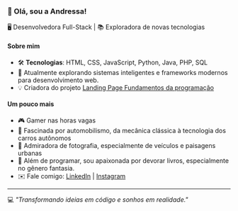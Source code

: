 ### 🌟 Olá, sou a Andressa!  

🖥️ Desenvolvedora Full-Stack | 📚 Exploradora de novas tecnologias  

#### Sobre mim  
- 🛠️ **Tecnologias**: HTML, CSS, JavaScript, Python, Java, PHP, SQL
- 🌱 Atualmente explorando sistemas inteligentes e frameworks modernos para desenvolvimento web.
- 💡 Criadora do projeto [Landing Page Fundamentos da programação](https://santorininxz.github.io/landing_page/)

#### Um pouco mais  
- 🎮 Gamer nas horas vagas 
- 🚗 Fascinada por automobilismo, da mecânica clássica à tecnologia dos carros autônomos  
- 📸 Admiradora de fotografia, especialmente de veículos e paisagens urbanas 
- 📖 Além de programar, sou apaixonada por devorar livros, especialmente no gênero fantasia.
- ✉️ Fale comigo: [LinkedIn](https://www.linkedin.com/in/andressamaria154/) | [Instagram](https://www.instagram.com/santorinidev_/)  

---
💻 *"Transformando ideias em código e sonhos em realidade."*  
